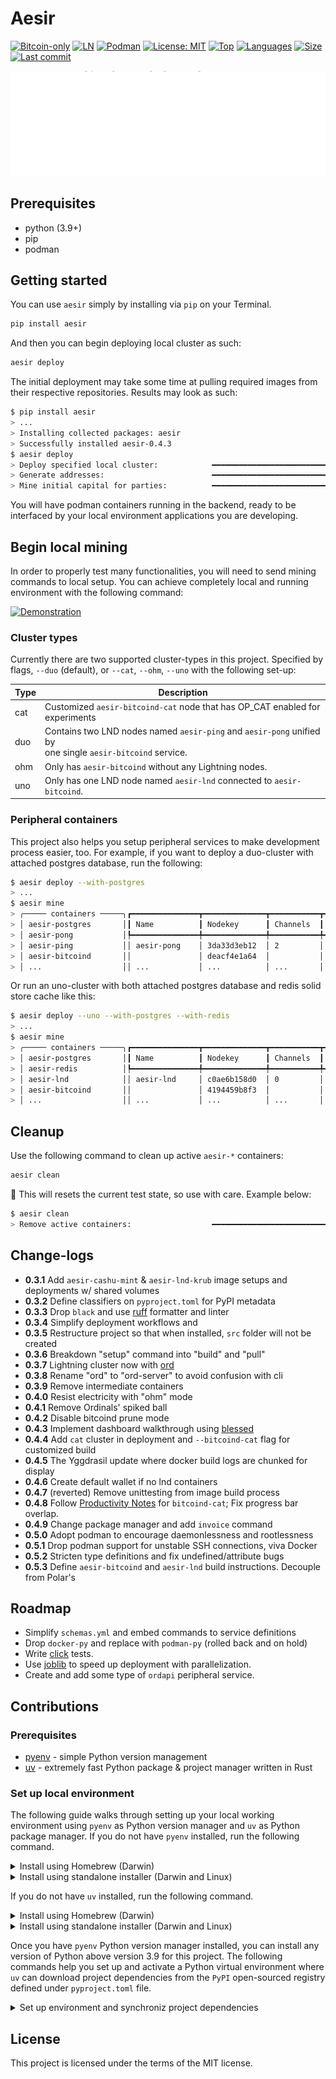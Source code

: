 # Aesir

[![Bitcoin-only](https://img.shields.io/badge/bitcoin-only-FF9900?logo=bitcoin)](https://twentyone.world)
[![LN](https://img.shields.io/badge/lightning-792EE5?logo=lightning)](https://mempool.space/lightning)
[![Podman](https://img.shields.io/badge/podman-892CA0?&logo=podman&logoColor=white)](https://podman.io)
[![License: MIT](https://img.shields.io/badge/License-MIT-yellow.svg)](https://github.com/krutt/aesir/blob/master/LICENSE)
[![Top](https://img.shields.io/github/languages/top/krutt/aesir)](https://github.com/krutt/aesir)
[![Languages](https://img.shields.io/github/languages/count/krutt/aesir)](https://github.com/krutt/aesir)
[![Size](https://img.shields.io/github/repo-size/krutt/aesir)](https://github.com/krutt/aesir)
[![Last commit](https://img.shields.io/github/last-commit/krutt/aesir/master)](https://github.com/krutt/aesir)

[![Aesir banner](https://github.com/krutt/aesir/blob/master/static/aesir-banner.svg)](static/aesir-banner.svg)

## Prerequisites

* python (3.9+)
* pip
* podman

## Getting started

You can use `aesir` simply by installing via `pip` on your Terminal.

```sh
pip install aesir
```

And then you can begin deploying local cluster as such:

```sh
aesir deploy
```

The initial deployment may take some time at pulling required images from their respective
repositories. Results may look as such:

```sh
$ pip install aesir
> ...
> Installing collected packages: aesir
> Successfully installed aesir-0.4.3
$ aesir deploy
> Deploy specified local cluster:            ━━━━━━━━━━━━━━━━━━━━━━━━━━━━━━━━━━━━━━━━ 100% 0:00:01
> Generate addresses:                        ━━━━━━━━━━━━━━━━━━━━━━━━━━━━━━━━━━━━━━━━ 100% 0:00:00
> Mine initial capital for parties:          ━━━━━━━━━━━━━━━━━━━━━━━━━━━━━━━━━━━━━━━━ 100% 0:00:00
```

You will have podman containers running in the backend, ready to be interfaced by your local
environment applications you are developing.

## Begin local mining

In order to properly test many functionalities, you will need to send mining commands to local
setup. You can achieve completely local and running environment with the following command:

[![Demonstration](static/demo.gif)](https://github.com/krutt/aesir/blob/master/static/demo.gif)

### Cluster types

Currently there are two supported cluster-types in this project. Specified by flags,
`--duo` (default), or `--cat`, `--ohm`, `--uno` with the following set-up:

| Type | Description                                                                |
| ---- | -------------------------------------------------------------------------- |
|  cat | Customized `aesir-bitcoind-cat` node that has OP_CAT enabled for experiments |
|  duo | Contains two LND nodes named `aesir-ping` and `aesir-pong` unified by <br> one single `aesir-bitcoind` service. |
|  ohm | Only has `aesir-bitcoind` without any Lightning nodes. |
|  uno | Only has one LND node named `aesir-lnd` connected to `aesir-bitcoind`. |

### Peripheral containers

This project also helps you setup peripheral services to make development process easier, too.
For example, if you want to deploy a duo-cluster with attached postgres database, run the following:

```sh
$ aesir deploy --with-postgres
> ...
$ aesir mine
> ╭───── containers ─────╮┏━━━━━━━━━━━━━━━┳━━━━━━━━━━━━━━┳━━━━━━━━━━━┳━━━━━━━━┳━━━━━━━━┳━━━━━━━━━┓
> │ aesir-postgres       │┃ Name          ┃ Nodekey      ┃ Channels  ┃ Peers  ┃ Height ┃ Synced? ┃
> │ aesir-pong           │┡━━━━━━━━━━━━━━━╇━━━━━━━━━━━━━━╇━━━━━━━━━━━╇━━━━━━━━╇━━━━━━━━╇━━━━━━━━━┩
> │ aesir-ping           ││ aesir-pong    │ 3da33d3eb12  │ 2         │ 1      │ 216    │    true │
> │ aesir-bitcoind       ││               │ deacf4e1a64  │           │        │        │         │
> │ ...                  ││ ...           │ ...          │ ...       │ ...    │ ...    │ ...     │
```

Or run an uno-cluster with both attached postgres database and redis solid store cache like this:

```sh
$ aesir deploy --uno --with-postgres --with-redis
> ...
$ aesir mine
> ╭───── containers ─────╮┏━━━━━━━━━━━━━━━┳━━━━━━━━━━━━━━┳━━━━━━━━━━━┳━━━━━━━━┳━━━━━━━━┳━━━━━━━━━┓
> │ aesir-postgres       │┃ Name          ┃ Nodekey      ┃ Channels  ┃ Peers  ┃ Height ┃ Synced? ┃
> │ aesir-redis          │┡━━━━━━━━━━━━━━━╇━━━━━━━━━━━━━━╇━━━━━━━━━━━╇━━━━━━━━╇━━━━━━━━╇━━━━━━━━━┩
> │ aesir-lnd            ││ aesir-lnd     │ c0ae6b158d0  │ 0         │ 0      │ 202    │    true │
> │ aesir-bitcoind       ││               │ 4194459b8f3  │           │        │        │         │
> │ ...                  ││ ...           │ ...          │ ...       │ ...    │ ...    │ ...     │
```

## Cleanup

Use the following command to clean up active `aesir-*` containers:

```sh
aesir clean
```

🚧  This will resets the current test state, so use with care. Example below:

```sh
$ aesir clean
> Remove active containers:                  ━━━━━━━━━━━━━━━━━━━━━━━━━━━━━━━━━━━━━━━━ 100% 0:00:01
```

## Change-logs

* **0.3.1** Add `aesir-cashu-mint` & `aesir-lnd-krub` image setups and deployments w/ shared volumes
* **0.3.2** Define classifiers on `pyproject.toml` for PyPI metadata
* **0.3.3** Drop `black` and use [ruff](https://github.com/astral-sh/ruff) formatter and linter
* **0.3.4** Simplify deployment workflows and 
* **0.3.5** Restructure project so that when installed, `src` folder will not be created
* **0.3.6** Breakdown "setup" command into "build" and "pull"
* **0.3.7** Lightning cluster now with [ord](https://github.com/ordinals/ord)
* **0.3.8** Rename "ord" to "ord-server" to avoid confusion with cli
* **0.3.9** Remove intermediate containers
* **0.4.0** Resist electricity with "ohm" mode
* **0.4.1** Remove Ordinals' spiked ball
* **0.4.2** Disable bitcoind prune mode
* **0.4.3** Implement dashboard walkthrough using [blessed](https://github.com/chj/blessed)
* **0.4.4** Add `cat` cluster in deployment and `--bitcoind-cat` flag for customized build
* **0.4.5** The Yggdrasil update where docker build logs are chunked for display
* **0.4.6** Create default wallet if no lnd containers
* **0.4.7** (reverted) Remove unittesting from image build process
* **0.4.8** Follow [Productivity Notes](https://github.com/bitcoin/bitcoin/blob/master/doc/productivity.md) for `bitcoind-cat`; Fix progress bar overlap.
* **0.4.9** Change package manager and add `invoice` command
* **0.5.0** Adopt podman to encourage daemonlessness and rootlessness
* **0.5.1** Drop podman support for unstable SSH connections, viva Docker
* **0.5.2** Stricten type definitions and fix undefined/attribute bugs
* **0.5.3** Define `aesir-bitcoind` and `aesir-lnd` build instructions. Decouple from Polar's

## Roadmap

* Simplify `schemas.yml` and embed commands to service definitions
* Drop `docker-py` and replace with `podman-py` (rolled back and on hold)
* Write [click](https://click.palletsprojects.com) tests.
* Use [joblib](https://github.com/joblib/joblib) to speed up deployment with parallelization.
* Create and add some type of `ordapi` peripheral service.

## Contributions

### Prerequisites

* [pyenv](https://github.com/pyenv/pyenv) - simple Python version management
* [uv](https://docs.astral.sh/uv) - extremely fast Python package & project manager written in Rust

### Set up local environment

The following guide walks through setting up your local working environment using `pyenv`
as Python version manager and `uv` as Python package manager. If you do not have `pyenv`
installed, run the following command.

<details>
  <summary> Install using Homebrew (Darwin) </summary>
  
  ```sh
  brew install pyenv --head
  ```
</details>

<details>
  <summary> Install using standalone installer (Darwin and Linux) </summary>
  
  ```sh
  curl https://pyenv.run | bash
  ```
</details>

If you do not have `uv` installed, run the following command.

<details>
  <summary> Install using Homebrew (Darwin) </summary>

  ```sh
  brew install uv
  ```
</details>

<details>
  <summary> Install using standalone installer (Darwin and Linux) </summary>

  ```sh
  curl -LsSf https://astral.sh/uv/install.sh | sh
  ```
</details>


Once you have `pyenv` Python version manager installed, you can
install any version of Python above version 3.9 for this project.
The following commands help you set up and activate a Python virtual
environment where `uv` can download project dependencies from the `PyPI`
open-sourced registry defined under `pyproject.toml` file.

<details>
  <summary> Set up environment and synchroniz project dependencies </summary>

  ```sh
  pyenv shell 3.11.9
  uv venv  --python-preference system
  source .venv/bin/activate
  uv sync --dev
  ```
</details>

## License

This project is licensed under the terms of the MIT license.
